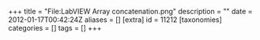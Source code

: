 +++
title = "File:LabVIEW Array concatenation.png"
description = ""
date = 2012-01-17T00:42:24Z
aliases = []
[extra]
id = 11212
[taxonomies]
categories = []
tags = []
+++


